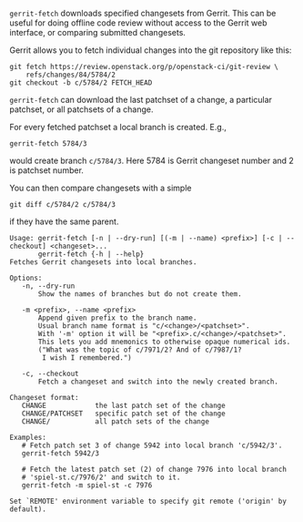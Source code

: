`gerrit-fetch` downloads specified changesets from Gerrit. This can be
useful for doing offline code review without access to the Gerrit web
interface, or comparing submitted changesets.

Gerrit allows you to fetch individual changes into the git repository
like this:

```
git fetch https://review.openstack.org/p/openstack-ci/git-review \
	refs/changes/84/5784/2
git checkout -b c/5784/2 FETCH_HEAD
```

`gerrit-fetch` can download the last patchset of a change, a particular
patchset, or all patchsets of a change.

For every fetched patchset a local branch is created. E.g.,

```
gerrit-fetch 5784/3
```

would create branch `c/5784/3`. Here 5784 is Gerrit changeset number
and 2 is patchset number.

You can then compare changesets with a simple

```
git diff c/5784/2 c/5784/3
```

if they have the same parent.

```
Usage: gerrit-fetch [-n | --dry-run] [(-m | --name) <prefix>] [-c | --checkout] <changeset>...
       gerrit-fetch {-h | --help}
Fetches Gerrit changesets into local branches.

Options:
   -n, --dry-run
       Show the names of branches but do not create them.

   -m <prefix>, --name <prefix>
       Append given prefix to the branch name.
       Usual branch name format is "c/<change>/<patchset>".
       With '-m' option it will be "<prefix>.c/<change>/<patchset>".
       This lets you add mnemonics to otherwise opaque numerical ids.
       ("What was the topic of c/7971/2? And of c/7987/1?
        I wish I remembered.")

   -c, --checkout
       Fetch a changeset and switch into the newly created branch.

Changeset format:
   CHANGE            the last patch set of the change
   CHANGE/PATCHSET   specific patch set of the change
   CHANGE/           all patch sets of the change

Examples:
   # Fetch patch set 3 of change 5942 into local branch 'c/5942/3'.
   gerrit-fetch 5942/3

   # Fetch the latest patch set (2) of change 7976 into local branch
   # 'spiel-st.c/7976/2' and switch to it.
   gerrit-fetch -m spiel-st -c 7976

Set `REMOTE' environment variable to specify git remote ('origin' by default).
```
